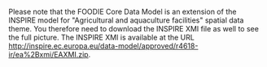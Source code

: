 Please note that the FOODIE Core Data Model is an extension of the INSPIRE model for "Agricultural and aquaculture facilities" spatial data theme.
You therefore need to download the INSPIRE XMI file as well to see the full picture.
The INSPIRE XMI is available at the URL http://inspire.ec.europa.eu/data-model/approved/r4618-ir/ea%2Bxmi/EAXMI.zip.
